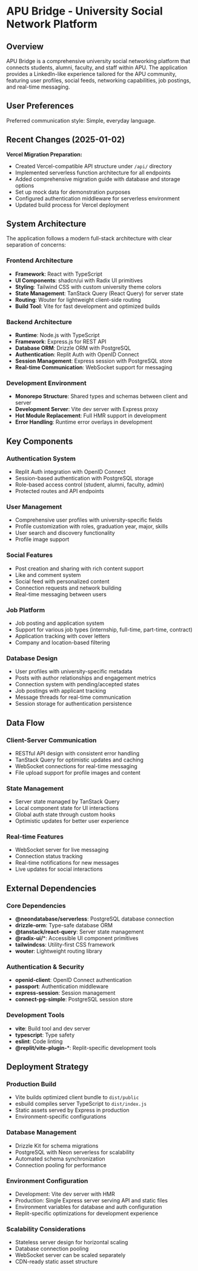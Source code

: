 # APU Bridge - University Social Network Platform

## Overview

APU Bridge is a comprehensive university social networking platform that connects students, alumni, faculty, and staff within APU. The application provides a LinkedIn-like experience tailored for the APU community, featuring user profiles, social feeds, networking capabilities, job postings, and real-time messaging.

## User Preferences

Preferred communication style: Simple, everyday language.

## Recent Changes (2025-01-02)

**Vercel Migration Preparation:**
- Created Vercel-compatible API structure under `/api/` directory
- Implemented serverless function architecture for all endpoints
- Added comprehensive migration guide with database and storage options
- Set up mock data for demonstration purposes
- Configured authentication middleware for serverless environment
- Updated build process for Vercel deployment

## System Architecture

The application follows a modern full-stack architecture with clear separation of concerns:

### Frontend Architecture
- **Framework**: React with TypeScript
- **UI Components**: shadcn/ui with Radix UI primitives
- **Styling**: Tailwind CSS with custom university theme colors
- **State Management**: TanStack Query (React Query) for server state
- **Routing**: Wouter for lightweight client-side routing
- **Build Tool**: Vite for fast development and optimized builds

### Backend Architecture
- **Runtime**: Node.js with TypeScript
- **Framework**: Express.js for REST API
- **Database ORM**: Drizzle ORM with PostgreSQL
- **Authentication**: Replit Auth with OpenID Connect
- **Session Management**: Express session with PostgreSQL store
- **Real-time Communication**: WebSocket support for messaging

### Development Environment
- **Monorepo Structure**: Shared types and schemas between client and server
- **Development Server**: Vite dev server with Express proxy
- **Hot Module Replacement**: Full HMR support in development
- **Error Handling**: Runtime error overlays in development

## Key Components

### Authentication System
- Replit Auth integration with OpenID Connect
- Session-based authentication with PostgreSQL storage
- Role-based access control (student, alumni, faculty, admin)
- Protected routes and API endpoints

### User Management
- Comprehensive user profiles with university-specific fields
- Profile customization with roles, graduation year, major, skills
- User search and discovery functionality
- Profile image support

### Social Features
- Post creation and sharing with rich content support
- Like and comment system
- Social feed with personalized content
- Connection requests and network building
- Real-time messaging between users

### Job Platform
- Job posting and application system
- Support for various job types (internship, full-time, part-time, contract)
- Application tracking with cover letters
- Company and location-based filtering

### Database Design
- User profiles with university-specific metadata
- Posts with author relationships and engagement metrics
- Connection system with pending/accepted states
- Job postings with applicant tracking
- Message threads for real-time communication
- Session storage for authentication persistence

## Data Flow

### Client-Server Communication
- RESTful API design with consistent error handling
- TanStack Query for optimistic updates and caching
- WebSocket connections for real-time messaging
- File upload support for profile images and content

### State Management
- Server state managed by TanStack Query
- Local component state for UI interactions
- Global auth state through custom hooks
- Optimistic updates for better user experience

### Real-time Features
- WebSocket server for live messaging
- Connection status tracking
- Real-time notifications for new messages
- Live updates for social interactions

## External Dependencies

### Core Dependencies
- **@neondatabase/serverless**: PostgreSQL database connection
- **drizzle-orm**: Type-safe database ORM
- **@tanstack/react-query**: Server state management
- **@radix-ui/***: Accessible UI component primitives
- **tailwindcss**: Utility-first CSS framework
- **wouter**: Lightweight routing library

### Authentication & Security
- **openid-client**: OpenID Connect authentication
- **passport**: Authentication middleware
- **express-session**: Session management
- **connect-pg-simple**: PostgreSQL session store

### Development Tools
- **vite**: Build tool and dev server
- **typescript**: Type safety
- **eslint**: Code linting
- **@replit/vite-plugin-***: Replit-specific development tools

## Deployment Strategy

### Production Build
- Vite builds optimized client bundle to `dist/public`
- esbuild compiles server TypeScript to `dist/index.js`
- Static assets served by Express in production
- Environment-specific configurations

### Database Management
- Drizzle Kit for schema migrations
- PostgreSQL with Neon serverless for scalability
- Automated schema synchronization
- Connection pooling for performance

### Environment Configuration
- Development: Vite dev server with HMR
- Production: Single Express server serving API and static files
- Environment variables for database and auth configuration
- Replit-specific optimizations for development experience

### Scalability Considerations
- Stateless server design for horizontal scaling
- Database connection pooling
- WebSocket server can be scaled separately
- CDN-ready static asset structure